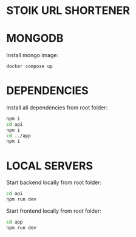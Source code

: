 # STOIK URL SHORTENER

# MONGODB

Install mongo image:

```bash
docker compose up
```

# DEPENDENCIES

Install all dependencies from root folder:

```bash
npm i
cd api
npm i
cd ../app
npm i
```

# LOCAL SERVERS

Start backend locally from root folder:

```bash
cd api
npm run dev
```

Start frontend locally from root folder:

```bash
cd app
npm run dev
```
